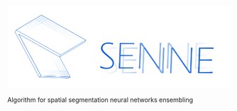 <img src="./docs/images/senne.png" width="700"/>

Algorithm for spatial segmentation neural networks ensembling
